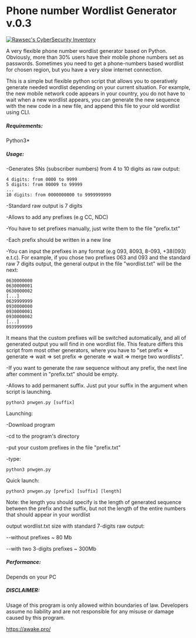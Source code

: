 # Phone number Wordlist Generator v.0.3
[![Rawsec's CyberSecurity Inventory](https://inventory.rawsec.ml/img/badges/Rawsec-inventoried-FF5050_plastic.svg)](https://inventory.rawsec.ml/)

A very flexible phone number wordlist generator based on Python.
Obviously, more than 30% users have their mobile phone numbers set as passwords.
Sometimes you need to get a phone-numbers based wordlist for chosen region, but you have a very slow internet connection.

This is a simple but flexible python script that allows you to operatively generate needed wordlist depending on your current situation.
For example, the new mobile network code appears in your country, you do not have to wait when a new wordlist appears, you can generate the new sequence with the new code in a new file, and append this file to your old wordlist using CLI.

##### Requirements:
 Python3*

##### Usage:

-Generates SNs (subscriber numbers) from 4 to 10 digits as raw output:

    4 digits: from 0000 to 9999 
    5 digits: from 00009 to 99999
    ...
    10 digits: from 0000000000 to 9999999999

-Standard raw output is 7 digits

-Allows to add any prefixes (e.g CC, NDC)

-You have to set prefixes manually, just write them to the file "prefix.txt"
    
-Each prefix should be written in a new line
    
-You can input the prefixes in any format (e.g 093, 8093, 8-093, +38(093) e.t.c). For example, if you chose two prefixes 063 and 093 and the standard raw 7 digits output, the general output in the file "wordlist.txt" will be the next:

    0630000000
    0630000001
    0630000002
    [...]
    0639999999
    0930000000
    0930000001
    0930000002
    [...]
    0939999999
    
It means that the custom prefixes will be switched automatically, and all of generated output you will find in one wordlist file. This feature differs this script from most other generators, where you have to "set prefix => generate => wait => set prefix => generate => wait => merge two wordlists".

   
-If you want to generate the raw sequence without any prefix, the next line after comment in "prefix.txt" should be empty.

-Allows to add permanent suffix. Just put your suffix in the argument when script is launching.
    
    python3 pnwgen.py [suffix]

Launching:

-Download program

-cd to the program's directory

-put your custom prefixes in the file "prefix.txt"

-type:
    
    python3 pnwgen.py

Quick launch:

    python3 pnwgen.py [prefix] [suffix] [length]

Note: the length you should specify is the length of generated sequence between the prefix and the suffix, but not the length of the entire numbers that should appear in your wordlist

    
output wordlist.txt size with standard 7-digits raw output:

--without prefixes ~ 80 Mb

--with two 3-digits prefixes ~ 300Mb


##### Performance:
Depends on your PC

##### DISCLAIMER:

Usage of this program is only allowed within boundaries of law. Developers assume no liability and are not responsible for any misuse or damage caused by this program.

https://awake.pro/
